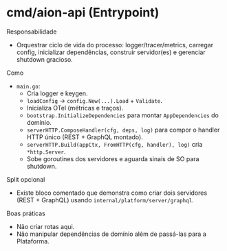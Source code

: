 # cmd/aion-api (Entrypoint)

Responsabilidade
- Orquestrar ciclo de vida do processo: logger/tracer/metrics, carregar config, inicializar dependências, construir servidor(es) e gerenciar shutdown gracioso.

Como
- `main.go`:
  - Cria logger e keygen.
  - `loadConfig` → `config.New(...).Load` + `Validate`.
  - Inicializa OTel (métricas e traços).
  - `bootstrap.InitializeDependencies` para montar `AppDependencies` do domínio.
  - `serverHTTP.ComposeHandler(cfg, deps, log)` para compor o handler HTTP único (REST + GraphQL montado).
  - `serverHTTP.Build(appCtx, FromHTTP(cfg, handler), log)` cria `*http.Server`.
  - Sobe goroutines dos servidores e aguarda sinais de SO para shutdown.

Split opcional
- Existe bloco comentado que demonstra como criar dois servidores (REST + GraphQL) usando `internal/platform/server/graphql`.

Boas práticas
- Não criar rotas aqui.
- Não manipular dependências de domínio além de passá-las para a Plataforma.
